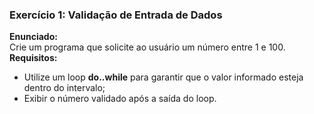 ### Exercício 1: Validação de Entrada de Dados  

**Enunciado:**  
Crie um programa que solicite ao usuário um número entre 1 e 100.  
**Requisitos:**  

- Utilize um loop **do..while** para garantir que o valor informado esteja dentro do intervalo;  
- Exibir o número validado após a saída do loop.
